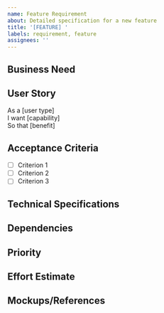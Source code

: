 ```yaml
---
name: Feature Requirement
about: Detailed specification for a new feature
title: '[FEATURE] '
labels: requirement, feature
assignees: ''
---
```


## Business Need
<!-- What business problem does this solve? -->

## User Story
As a [user type]  
I want [capability]  
So that [benefit]

## Acceptance Criteria
- [ ] Criterion 1
- [ ] Criterion 2
- [ ] Criterion 3

## Technical Specifications
<!-- Implementation details, API specifications, data models -->

## Dependencies
<!-- List any dependencies on other features or systems -->

## Priority
<!-- HIGH/MEDIUM/LOW -->

## Effort Estimate
<!-- T-shirt sizing (S/M/L/XL) or story points -->

## Mockups/References
<!-- Add mockups, screenshots, or links to relevant documents -->